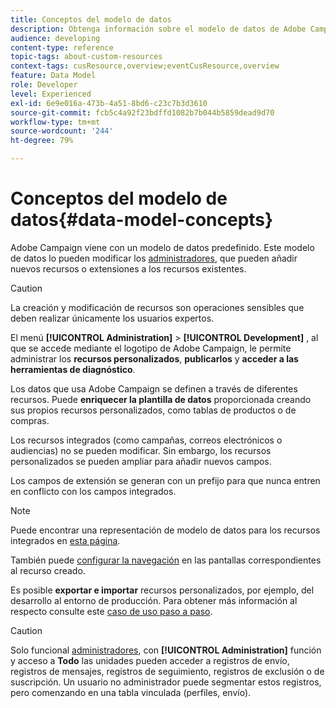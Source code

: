 ```yaml
---
title: Conceptos del modelo de datos
description: Obtenga información sobre el modelo de datos de Adobe Campaign y cómo modificarlo.
audience: developing
content-type: reference
topic-tags: about-custom-resources
context-tags: cusResource,overview;eventCusResource,overview
feature: Data Model
role: Developer
level: Experienced
exl-id: 6e9e016a-473b-4a51-8bd6-c23c7b3d3610
source-git-commit: fcb5c4a92f23bdffd1082b7b044b5859dead9d70
workflow-type: tm+mt
source-wordcount: '244'
ht-degree: 79%

---
```


# Conceptos del modelo de datos{#data-model-concepts}

Adobe Campaign viene con un modelo de datos predefinido. Este modelo de datos lo pueden modificar los [administradores](../../administration/using/users-management.md#functional-administrators), que pueden añadir nuevos recursos o extensiones a los recursos existentes.

>[!CAUTION]
>
>La creación y modificación de recursos son operaciones sensibles que deben realizar únicamente los usuarios expertos.

El menú **[!UICONTROL Administration]** > **[!UICONTROL Development]** , al que se accede mediante el logotipo de Adobe Campaign, le permite administrar los **recursos personalizados**, **publicarlos** y **acceder a las herramientas de diagnóstico**.

Los datos que usa Adobe Campaign se definen a través de diferentes recursos. Puede **enriquecer la plantilla de datos** proporcionada creando sus propios recursos personalizados, como tablas de productos o de compras.

Los recursos integrados (como campañas, correos electrónicos o audiencias) no se pueden modificar. Sin embargo, los recursos personalizados se pueden ampliar para añadir nuevos campos.

Los campos de extensión se generan con un prefijo para que nunca entren en conflicto con los campos integrados.

>[!NOTE]
>
>Puede encontrar una representación de modelo de datos para los recursos integrados en [esta página](../../developing/using/datamodel-introduction.md).

También puede [configurar la navegación](configuring-the-screen-definition.md) en las pantallas correspondientes al recurso creado.

Es posible **exportar e importar** recursos personalizados, por ejemplo, del desarrollo al entorno de producción. Para obtener más información al respecto consulte este [caso de uso paso a paso](../../automating/using/exporting-importing-custom-resources.md).

>[!CAUTION]
>
>Solo funcional [administradores](../../administration/using/users-management.md#functional-administrators), con **[!UICONTROL Administration]** función y acceso a **Todo** las unidades pueden acceder a registros de envío, registros de mensajes, registros de seguimiento, registros de exclusión o de suscripción. Un usuario no administrador puede segmentar estos registros, pero comenzando en una tabla vinculada (perfiles, envío).
